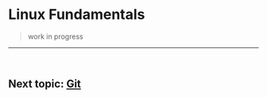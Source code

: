 # Linux Fundamentals

> work in progress


---
&nbsp;
## Next topic: [Git](https://github.com/rise2innovate/DevOps/blob/main/02-Git/README.md) 